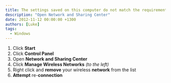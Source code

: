 ```yaml
---
title: The settings saved on this computer do not match the requirements of the network
description: "Open Network and Sharing Center"
date: 2012-11-12 00:00:00 +1300
authors: [Luke]
tags:
  - Windows
---
```

  1. Click **Start**
  2. Click **Control Panel**
  3. Open **Network and Sharing Center**
  4. Click **Manage Wireless Networks** _(to the left)_
  5. Right click and **remove** your wireless **network** from the list
  6. **Attempt** re-**connection**
